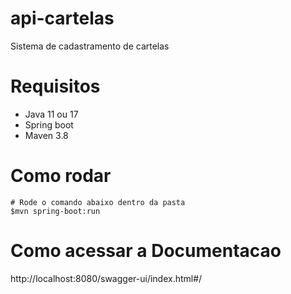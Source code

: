 # api-cartelas
Sistema de cadastramento de cartelas

# Requisitos
- Java 11 ou 17
- Spring boot
- Maven 3.8


# Como rodar
```
# Rode o comando abaixo dentro da pasta
$mvn spring-boot:run
```

# Como acessar a Documentacao
http://localhost:8080/swagger-ui/index.html#/



